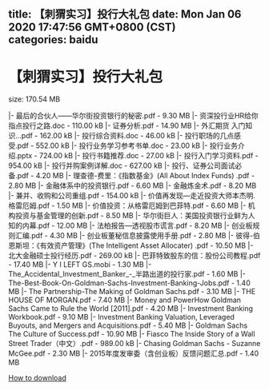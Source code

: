 
title: 【刺猬实习】投行大礼包
date: Mon Jan 06 2020 17:47:56 GMT+0800 (CST)    
categories: baidu
---

# 【刺猬实习】投行大礼包
size: 170.54 MB
 
 
|- 最后的合伙人——华尔街投资银行的秘密.pdf - 9.30 MB
|- 资深投行业HR给你指点投行之路.doc - 110.00 kB
|- 证券分析.pdf - 14.90 MB
|- 外汇期货 入门知识...pdf - 162.00 kB
|- 投行综合资料.doc - 46.00 kB
|- 投行职场的几点感受.pdf - 552.00 kB
|- 投行业务学习参考书单.doc - 23.00 kB
|- 投行业务介绍.pptx - 724.00 kB
|- 投行书籍推荐.doc - 27.00 kB
|- 投行入门学习资料.pdf - 954.00 kB
|- 投行并购案例详解.doc - 627.00 kB
|- 投行、证券公司面试必备.pdf - 4.20 MB
|- 理查德-费里：《指数基金》(All About Index Funds) .pdf - 2.80 MB
|- 金融体系中的投资银行.pdf - 6.60 MB
|- 金融炼金术.pdf - 8.20 MB
|- 兼并、收购和公司重组.pdf - 154.00 kB
|- 价值再发现—走近投资大师本杰明.格雷厄姆.pdf - 1.50 MB
|- 价值投资：从格雷厄姆到巴菲特.pdf - 6.60 MB
|- 机构投资与基金管理的创新.pdf - 8.50 MB
|- 华尔街巨人：美国投资银行业鲜为人知的内幕.pdf - 12.00 MB
|- 法柏报告—透视股市谎言.pdf - 8.20 MB
|- 创业板规则汇编.pdf - 4.30 MB
|- 创业板董秘信息披露使用手册.pdf - 2.80 MB
|- 彼得-伯恩斯坦：《有效资产管理》(The Intelligent Asset Allocater) .pdf - 10.50 MB
|- 北大金融硕士投行经历.pdf - 269.00 kB
|- 巴菲特致股东的信：股份公司教程.pdf - 17.40 MB
|- Y I LEFT GS.mobi - 1.30 MB
|- The_Accidental_Investment_Banker_-_半路出道的投行家.pdf - 1.60 MB
|- The-Best-Book-On-Goldman-Sachs-Investment-Banking-Jobs.pdf - 1.40 MB
|- The Partnership-The Making of Goldman Sachs.pdf - 3.10 MB
|- THE HOUSE OF MORGAN.pdf - 7.40 MB
|- Money and PowerHow Goldman Sachs Came to Rule the World [2011].pdf - 4.20 MB
|- Investment Banking Workbook.pdf - 9.10 MB
|- Investment Banking Valuation, Leveraged Buyouts, and Mergers and Acquisitions.pdf - 5.40 MB
|- Goldman Sachs The Culture of Success.pdf - 10.90 MB
|- Fiasco The Inside Story of a Wall Street Trader（中文）.pdf - 989.00 kB
|- Chasing Goldman Sachs - Suzanne McGee.pdf - 2.30 MB
|- 2015年度发审委（含创业板）反馈问题汇总.pdf - 1.40 MB

[How to download](https://bpcam.bemobtrk.com/go/2ceec3aa-1ca2-46d6-b9ff-aaa5c184517c?jno=913)